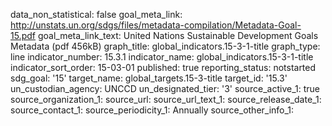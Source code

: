 data_non_statistical: false
goal_meta_link: http://unstats.un.org/sdgs/files/metadata-compilation/Metadata-Goal-15.pdf
goal_meta_link_text: United Nations Sustainable Development Goals Metadata (pdf 456kB)
graph_title: global_indicators.15-3-1-title
graph_type: line
indicator_number: 15.3.1
indicator_name: global_indicators.15-3-1-title
indicator_sort_order: 15-03-01
published: true
reporting_status: notstarted
sdg_goal: '15'
target_name: global_targets.15-3-title
target_id: '15.3'
un_custodian_agency: UNCCD
un_designated_tier: '3'
source_active_1: true
source_organization_1: 
source_url: 
source_url_text_1: 
source_release_date_1: 
source_contact_1: 
source_periodicity_1: Annually
source_other_info_1: 